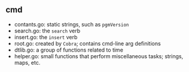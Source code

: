 ## cmd

* contants.go: static strings, such as `pgmVersion`
* search.go: the `search` verb
* insert.go: the `insert` verb
* root.go: created by `Cobra`; contains cmd-line arg definitions
* dtlib.go: a group of functions related to time
* helper.go:  small functions that perform miscellaneous tasks; strings, maps, etc.
